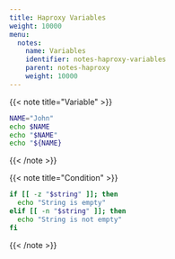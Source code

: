```yaml
---
title: Haproxy Variables
weight: 10000
menu:
  notes:
    name: Variables
    identifier: notes-haproxy-variables
    parent: notes-haproxy
    weight: 10000
---
```


<!-- Variable -->
{{< note title="Variable" >}}

```bash
NAME="John"
echo $NAME
echo "$NAME"
echo "${NAME}
```

{{< /note >}}

<!-- Condition -->
{{< note title="Condition" >}}

```bash
if [[ -z "$string" ]]; then
  echo "String is empty"
elif [[ -n "$string" ]]; then
  echo "String is not empty"
fi
```

{{< /note >}}